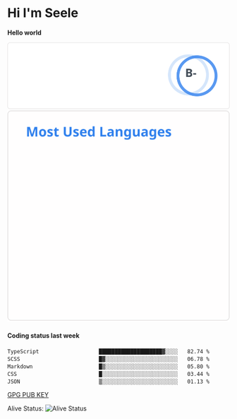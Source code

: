<h1>Hi I'm Seele</h1>

<b>Hello world</b>

<img src='/assets/stats.svg' alt="Seele's github stats" >

<img src='/assets/top-langs.svg' alt="Seele's github langs">

<h4>Coding status last week </h4>

<!--START_SECTION:waka-->

```txt
TypeScript                   ████████████████████▓░░░░   82.74 %
SCSS                         █▓░░░░░░░░░░░░░░░░░░░░░░░   06.78 %
Markdown                     █▒░░░░░░░░░░░░░░░░░░░░░░░   05.80 %
CSS                          █░░░░░░░░░░░░░░░░░░░░░░░░   03.44 %
JSON                         ▒░░░░░░░░░░░░░░░░░░░░░░░░   01.13 %
```

<!--END_SECTION:waka-->

[GPG PUB KEY](https://keys.openpgp.org/vks/v1/by-fingerprint/3FCE91BF5B9666B55B67213C4C57B7824A5B6680)

Alive Status: ![Alive Status](https://hc.dvd.moe/badge/60bc779b-9835-415f-9cb9-15fd9d/ZsLaAAbE.svg)
